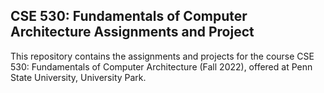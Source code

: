 ## CSE 530: Fundamentals of Computer Architecture Assignments and Project

This repository contains the assignments and projects for the course CSE 530: Fundamentals of Computer Architecture (Fall 2022), offered at Penn State University, University Park. 